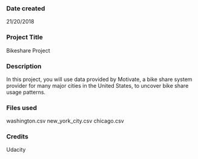 ### Date created
21/20/2018

### Project Title
Bikeshare Project

### Description
In this project, you will use data provided by Motivate, a bike share system provider for many major cities in the United States, to uncover bike share usage patterns.

### Files used
washington.csv
new_york_city.csv
chicago.csv

### Credits
Udacity
